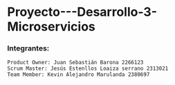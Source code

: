 # Proyecto---Desarrollo-3-Microservicios
### Integrantes:
    Product Owner: Juan Sebastián Barona 2266123
    Scrum Master: Jesús Estenllos Loaiza serrano 2313021
    Team Member: Kevin Alejandro Marulanda 2380697
